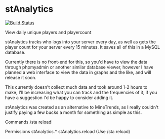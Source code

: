 # stAnalytics
[![Build Status](https://ts-mc.net/jenkins/buildStatus/icon?job=stanalytics)](https://ts-mc.net/jenkins/job/stanalytics)

View daily unique players and playercount

stAnalytics tracks who logs into your server every day, as well as gets the player count for your server every 15 minutes. It saves all of this in a MySQL database.

Currently there is no front-end for this, so you'd have to view the data through phpmyadmin or another similar database viewer, however I have planned a web interface to view the data in graphs and the like, and will release it soon.

This currently doesn't collect much data and took around 1-2 hours to make, I'll be increasing what you can track and the frequencies of it, if you have a suggestion I'd be happy to consider adding it.

stAnalytics was created as an alternative to MineTrends, as I really couldn't justify paying a few bucks a month for something as simple as this.

Commands
/sta reload

Permissions
stAnalytics.*
stAnalytics.reload (Use /sta reload)
